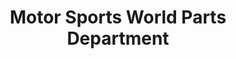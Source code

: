 ---
title: "Motor Sports World Parts Department"
url: /nepean/motor-sports-world-parts-department/
shop: motorcycle
---